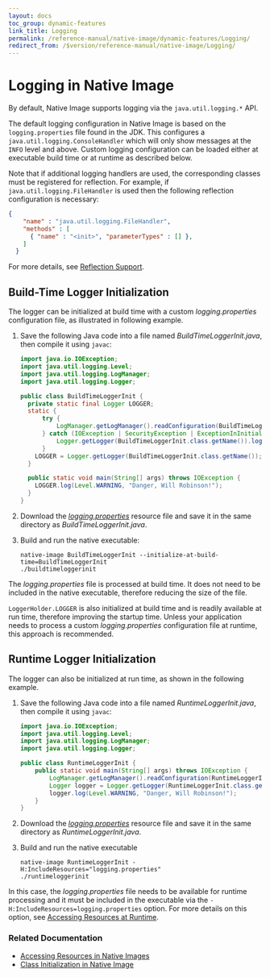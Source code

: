 ```yaml
---
layout: docs
toc_group: dynamic-features
link_title: Logging
permalink: /reference-manual/native-image/dynamic-features/Logging/
redirect_from: /$version/reference-manual/native-image/Logging/
---
```


# Logging in Native Image

By default, Native Image supports logging via the `java.util.logging.*` API.

The default logging configuration in Native Image is based on the `logging.properties` file found in the JDK.
This configures a `java.util.logging.ConsoleHandler` which will only show messages at the `INFO` level and above.
Custom logging configuration can be loaded either at executable build time or at runtime as described below.

Note that if additional logging handlers are used, the corresponding classes must be registered for reflection.
For example, if `java.util.logging.FileHandler` is used then the following reflection configuration is necessary:
```json
{
    "name" : "java.util.logging.FileHandler",
    "methods" : [
      { "name" : "<init>", "parameterTypes" : [] },
    ]
  }
```
For more details, see [Reflection Support](Reflection.md).

## Build-Time Logger Initialization

The logger can be initialized at build time with a custom _logging.properties_ configuration file, as illustrated in following example.

1. Save the following Java code into a file named _BuildTimeLoggerInit.java_, then compile it using `javac`:
    ```java
    import java.io.IOException;
    import java.util.logging.Level;
    import java.util.logging.LogManager;
    import java.util.logging.Logger;

    public class BuildTimeLoggerInit {
      private static final Logger LOGGER;
      static {
          try {
              LogManager.getLogManager().readConfiguration(BuildTimeLoggerInit.class.getResourceAsStream("/logging.properties"));
          } catch (IOException | SecurityException | ExceptionInInitializerError ex) {
              Logger.getLogger(BuildTimeLoggerInit.class.getName()).log(Level.SEVERE, "Failed to read logging.properties file", ex);
          }
        LOGGER = Logger.getLogger(BuildTimeLoggerInit.class.getName());
      }

      public static void main(String[] args) throws IOException {
        LOGGER.log(Level.WARNING, "Danger, Will Robinson!");
      }
    }
    ```
2. Download the [_logging.properties_](assets/logging.properties) resource file and save it in the same directory as _BuildTimeLoggerInit.java_.

3. Build and run the native executable:

    ```shell
    native-image BuildTimeLoggerInit --initialize-at-build-time=BuildTimeLoggerInit
    ./buildtimeloggerinit
    ```
The _logging.properties_ file is processed at build time.
It does not need to be included in the native executable, therefore reducing the size of the file.

`LoggerHolder.LOGGER` is also initialized at build time and is readily available at run time, therefore improving the startup time. 
Unless your application needs to process a custom _logging.properties_ configuration file at runtime, this approach is recommended.

## Runtime Logger Initialization

The logger can also be initialized at run time, as shown in the following example.

1. Save the following Java code into a file named _RuntimeLoggerInit.java_, then compile it using `javac`:

    ```java
    import java.io.IOException;
    import java.util.logging.Level;
    import java.util.logging.LogManager;
    import java.util.logging.Logger;

    public class RuntimeLoggerInit {
        public static void main(String[] args) throws IOException {
            LogManager.getLogManager().readConfiguration(RuntimeLoggerInit.class.getResourceAsStream("/logging.properties"));
            Logger logger = Logger.getLogger(RuntimeLoggerInit.class.getName());
            logger.log(Level.WARNING, "Danger, Will Robinson!");
        }
    }
    ```

2. Download the [_logging.properties_](assets/logging.properties) resource file and save it in the same directory as _RuntimeLoggerInit.java_.

3. Build and run the native executable

    ```shell
    native-image RuntimeLoggerInit -H:IncludeResources="logging.properties"
    ./runtimeloggerinit
    ```

In this case, the _logging.properties_ file needs to be available for runtime processing and it must be included in the executable via the `-H:IncludeResources=logging.properties` option. For more details on this option, see [Accessing Resources at Runtime](Resources.md).

### Related Documentation

* [Accessing Resources in Native Images](Resources.md)
* [Class Initialization in Native Image](ClassInitialization.md)

